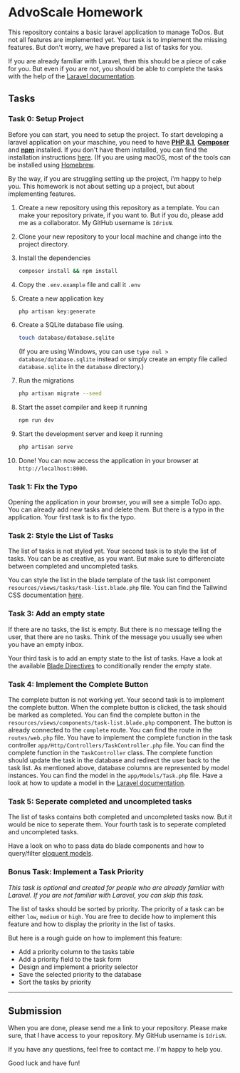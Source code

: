 # AdvoScale Homework

This repository contains a basic laravel application to manage ToDos. But not all features are implemented yet. Your task is to implement the missing features. But don't worry, we have prepared a list of tasks for you.

If you are already familiar with Laravel, then this should be a piece of cake for you. But even if you are not, you should be able to complete the tasks with the help of the [Laravel documentation](https://laravel.com/docs/8.x).

## Tasks

### Task 0: Setup Project

Before you can start, you need to setup the project. To start developing a laravel application on your maschine, you need to have [**PHP 8.1**](https://www.php.net/manual/en/install.php), [**Composer**](https://getcomposer.org/) and [**npm**](https://nodejs.org/en) installed. If you don't have them installed, you can find the installation instructions [here](https://laravel.com/docs/10.x/installation#your-first-laravel-project). (If you are using macOS, most of the tools can be installed using [Homebrew](https://brew.sh/).

By the way, if you are struggling setting up the project, i'm happy to help you. This homework is not about setting up a project, but about implementing features.

1. Create a new repository using this repository as a template. You can make your repository private, if you want to. But if you do, please add me as a collaborator. My GitHub username is `IdrisN`.
2. Clone your new repository to your local machine and change into the project directory.
3. Install the dependencies

    ```bash
    composer install && npm install
    ```

4. Copy the `.env.example` file and call it `.env`
5. Create a new application key

    ```bash
    php artisan key:generate
    ```

6. Create a SQLite database file using.

    ```bash
    touch database/database.sqlite
    ```

    (If you are using Windows, you can use `type nul > database/database.sqlite` instead or simply create an empty file called `database.sqlite` in the `database` directory.)

7. Run the migrations

    ```bash
    php artisan migrate --seed
    ```

8. Start the asset compiler and keep it running

    ```bash
    npm run dev
    ```

9. Start the development server and keep it running

    ```bash
    php artisan serve
    ```

10. Done! You can now access the application in your browser at `http://localhost:8000`.

### Task 1: Fix the Typo

Opening the application in your browser, you will see a simple ToDo app. You can already add new tasks and delete them. But there is a typo in the application. Your first task is to fix the typo.

### Task 2: Style the List of Tasks

The list of tasks is not styled yet. Your second task is to style the list of tasks. You can be as creative, as you want. But make sure to differenciate between completed and uncompleted tasks.

You can style the list in the blade template of the task list component `resources/views/tasks/task-list.blade.php` file. You can find the Tailwind CSS documentation [here](https://tailwindcss.com/docs).

### Task 3: Add an empty state

If there are no tasks, the list is empty. But there is no message telling the user, that there are no tasks. Think of the message you usually see when you have an empty inbox.

Your third task is to add an empty state to the list of tasks. Have a look at the available [Blade Directives](https://laravel.com/docs/10.x/blade#blade-directives) to conditionally render the empty state.

### Task 4: Implement the Complete Button

The complete button is not working yet. Your second task is to implement the complete button. When the complete button is clicked, the task should be marked as completed. You can find the complete button in the `resources/views/components/task-list.blade.php` component. The button is already connected to the `complete` route. You can find the route in the `routes/web.php` file. You have to implement the complete function in the task controller `app/Http/Controllers/TaskController.php` file. You can find the complete function in the `TaskController` class. The complete function should update the task in the database and redirect the user back to the task list. As mentioned above, database columns are represented by model instances. You can find the model in the `app/Models/Task.php` file. Have a look at how to update a model in the [Laravel documentation](https://laravel.com/docs/10.x/eloquent).

### Task 5: Seperate completed and uncompleted tasks

The list of tasks contains both completed and uncompleted tasks now. But it would be nice to seperate them. Your fourth task is to seperate completed and uncompleted tasks.

Have a look on who to pass data do blade components and how to query/filter [eloquent models](https://laravel.com/docs/10.x/eloquent).

### Bonus Task: Implement a Task Priority

_This task is optional and created for people who are already familiar with Laravel. If you are not familiar with Laravel, you can skip this task._

The list of tasks should be sorted by priority. The priority of a task can be either `low`, `medium` or `high`. You are free to decide how to implement this feature and how to display the priority in the list of tasks.

But here is a rough guide on how to implement this feature:

-   Add a priority column to the tasks table
-   Add a priority field to the task form
-   Design and implement a priority selector
-   Save the selected priority to the database
-   Sort the tasks by priority

---

## Submission

When you are done, please send me a link to your repository. Please make sure, that I have access to your repository. My GitHub username is `IdrisN`.

If you have any questions, feel free to contact me. I'm happy to help you.

Good luck and have fun!

